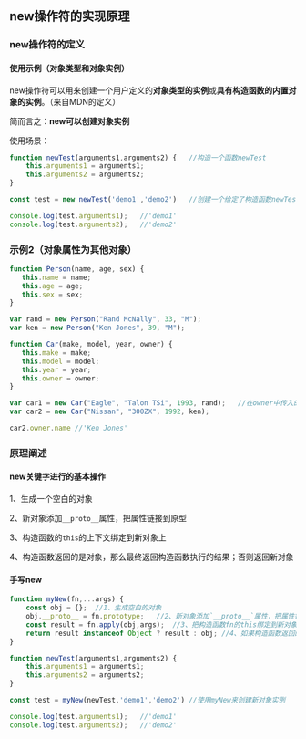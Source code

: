 ## new操作符的实现原理

### new操作符的定义

#### 使用示例（对象类型和对象实例）

new操作符可以用来创建一个用户定义的**对象类型的实例**或**具有构造函数的内置对象的实例**。（来自MDN的定义）

简而言之：**new可以创建对象实例**

使用场景：

```js
function newTest(arguments1,arguments2) {	//构造一个函数newTest
    this.arguments1 = arguments1;
    this.arguments2 = arguments2;
}

const test = new newTest('demo1','demo2')	//创建一个给定了构造函数newTest的对象实例test

console.log(test.arguments1);	//'demo1'
console.log(test.arguments2);	//'demo2'

```

### 示例2（对象属性为其他对象）

```js
function Person(name, age, sex) {
   this.name = name;
   this.age = age;
   this.sex = sex;
}

var rand = new Person("Rand McNally", 33, "M");
var ken = new Person("Ken Jones", 39, "M");

function Car(make, model, year, owner) {
   this.make = make;
   this.model = model;
   this.year = year;
   this.owner = owner;
}

var car1 = new Car("Eagle", "Talon TSi", 1993, rand);	//在owner中传入的为对象
var car2 = new Car("Nissan", "300ZX", 1992, ken);

car2.owner.name	//'Ken Jones'
```



### 原理阐述

#### new关键字进行的基本操作

1、生成一个空白的对象

2、新对象添加`__proto__`属性，把属性链接到原型

3、构造函数的`this`的上下文绑定到新对象上

4、构造函数返回的是对象，那么最终返回构造函数执行的结果；否则返回新对象

#### 手写new

```js
function myNew(fn,...args) {
    const obj = {};	 //1、生成空白的对象
    obj.__proto__ = fn.prototype;	//2、新对象添加`__proto__`属性，把属性链接到原型
    const result = fn.apply(obj,args);	//3、把构造函数fn的this绑定到新对象obj上
    return result instanceof Object ? result : obj;	//4、如果构造函数返回的是对象，则使用构造函数执行的结果。否则，返回新对象
}

function newTest(arguments1,arguments2) {	
    this.arguments1 = arguments1;
    this.arguments2 = arguments2;
}

const test = myNew(newTest,'demo1','demo2')	//使用myNew来创建新对象实例

console.log(test.arguments1);	//'demo1'
console.log(test.arguments2);	//'demo2'
```

